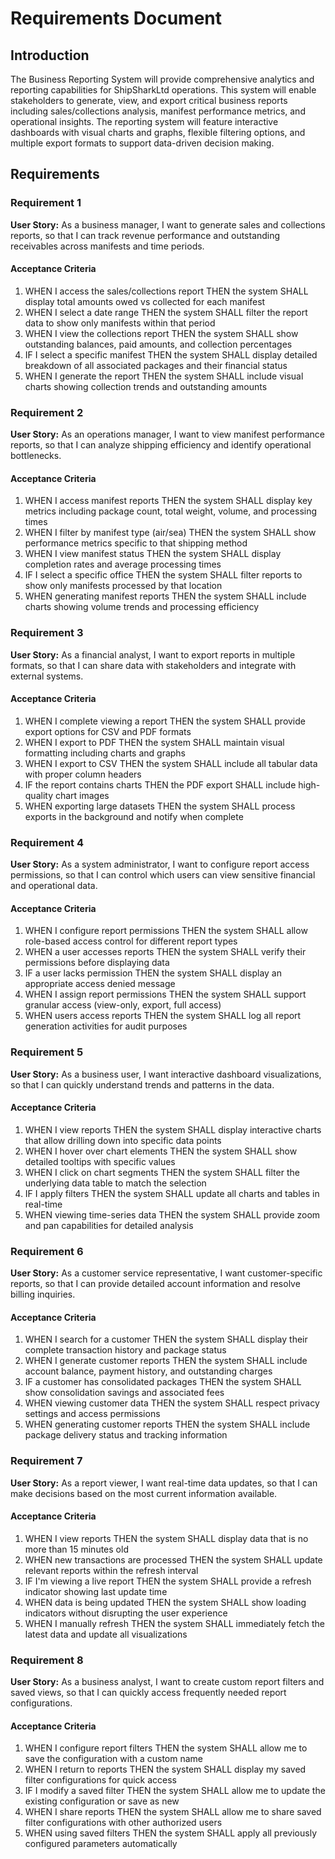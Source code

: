 # Requirements Document

## Introduction

The Business Reporting System will provide comprehensive analytics and reporting capabilities for ShipSharkLtd operations. This system will enable stakeholders to generate, view, and export critical business reports including sales/collections analysis, manifest performance metrics, and operational insights. The reporting system will feature interactive dashboards with visual charts and graphs, flexible filtering options, and multiple export formats to support data-driven decision making.

## Requirements

### Requirement 1

**User Story:** As a business manager, I want to generate sales and collections reports, so that I can track revenue performance and outstanding receivables across manifests and time periods.

#### Acceptance Criteria

1. WHEN I access the sales/collections report THEN the system SHALL display total amounts owed vs collected for each manifest
2. WHEN I select a date range THEN the system SHALL filter the report data to show only manifests within that period
3. WHEN I view the collections report THEN the system SHALL show outstanding balances, paid amounts, and collection percentages
4. IF I select a specific manifest THEN the system SHALL display detailed breakdown of all associated packages and their financial status
5. WHEN I generate the report THEN the system SHALL include visual charts showing collection trends and outstanding amounts

### Requirement 2

**User Story:** As an operations manager, I want to view manifest performance reports, so that I can analyze shipping efficiency and identify operational bottlenecks.

#### Acceptance Criteria

1. WHEN I access manifest reports THEN the system SHALL display key metrics including package count, total weight, volume, and processing times
2. WHEN I filter by manifest type (air/sea) THEN the system SHALL show performance metrics specific to that shipping method
3. WHEN I view manifest status THEN the system SHALL display completion rates and average processing times
4. IF I select a specific office THEN the system SHALL filter reports to show only manifests processed by that location
5. WHEN generating manifest reports THEN the system SHALL include charts showing volume trends and processing efficiency

### Requirement 3

**User Story:** As a financial analyst, I want to export reports in multiple formats, so that I can share data with stakeholders and integrate with external systems.

#### Acceptance Criteria

1. WHEN I complete viewing a report THEN the system SHALL provide export options for CSV and PDF formats
2. WHEN I export to PDF THEN the system SHALL maintain visual formatting including charts and graphs
3. WHEN I export to CSV THEN the system SHALL include all tabular data with proper column headers
4. IF the report contains charts THEN the PDF export SHALL include high-quality chart images
5. WHEN exporting large datasets THEN the system SHALL process exports in the background and notify when complete

### Requirement 4

**User Story:** As a system administrator, I want to configure report access permissions, so that I can control which users can view sensitive financial and operational data.

#### Acceptance Criteria

1. WHEN I configure report permissions THEN the system SHALL allow role-based access control for different report types
2. WHEN a user accesses reports THEN the system SHALL verify their permissions before displaying data
3. IF a user lacks permission THEN the system SHALL display an appropriate access denied message
4. WHEN I assign report permissions THEN the system SHALL support granular access (view-only, export, full access)
5. WHEN users access reports THEN the system SHALL log all report generation activities for audit purposes

### Requirement 5

**User Story:** As a business user, I want interactive dashboard visualizations, so that I can quickly understand trends and patterns in the data.

#### Acceptance Criteria

1. WHEN I view reports THEN the system SHALL display interactive charts that allow drilling down into specific data points
2. WHEN I hover over chart elements THEN the system SHALL show detailed tooltips with specific values
3. WHEN I click on chart segments THEN the system SHALL filter the underlying data table to match the selection
4. IF I apply filters THEN the system SHALL update all charts and tables in real-time
5. WHEN viewing time-series data THEN the system SHALL provide zoom and pan capabilities for detailed analysis

### Requirement 6

**User Story:** As a customer service representative, I want customer-specific reports, so that I can provide detailed account information and resolve billing inquiries.

#### Acceptance Criteria

1. WHEN I search for a customer THEN the system SHALL display their complete transaction history and package status
2. WHEN I generate customer reports THEN the system SHALL include account balance, payment history, and outstanding charges
3. IF a customer has consolidated packages THEN the system SHALL show consolidation savings and associated fees
4. WHEN viewing customer data THEN the system SHALL respect privacy settings and access permissions
5. WHEN generating customer reports THEN the system SHALL include package delivery status and tracking information

### Requirement 7

**User Story:** As a report viewer, I want real-time data updates, so that I can make decisions based on the most current information available.

#### Acceptance Criteria

1. WHEN I view reports THEN the system SHALL display data that is no more than 15 minutes old
2. WHEN new transactions are processed THEN the system SHALL update relevant reports within the refresh interval
3. IF I'm viewing a live report THEN the system SHALL provide a refresh indicator showing last update time
4. WHEN data is being updated THEN the system SHALL show loading indicators without disrupting the user experience
5. WHEN I manually refresh THEN the system SHALL immediately fetch the latest data and update all visualizations

### Requirement 8

**User Story:** As a business analyst, I want to create custom report filters and saved views, so that I can quickly access frequently needed report configurations.

#### Acceptance Criteria

1. WHEN I configure report filters THEN the system SHALL allow me to save the configuration with a custom name
2. WHEN I return to reports THEN the system SHALL display my saved filter configurations for quick access
3. IF I modify a saved filter THEN the system SHALL allow me to update the existing configuration or save as new
4. WHEN I share reports THEN the system SHALL allow me to share saved filter configurations with other authorized users
5. WHEN using saved filters THEN the system SHALL apply all previously configured parameters automatically